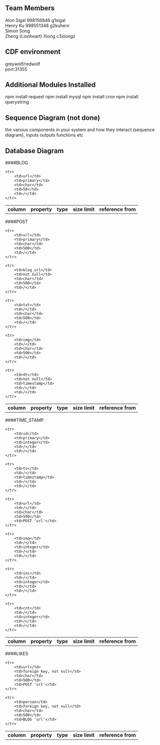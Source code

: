 Team Members
-------
Alon Sigal	998156846 	g1sigal<br>
Henry Ku 	998551348	g2kuhenr<br>
Simon Song			<br>
Zheng (Lionheart) Xiong    c3xiongz <br>


CDF environment
-------
greywolf/redwolf <br>
port:31355 <br>

Additional Modules Installed
---------
npm install request
npm install mysql
npm install cron
npm install querystring

Sequence Diagram (not done)
---------
the various components in your system and how they interact (sequence diagram), inputs outputs functions etc

Database Diagram
------
####BLOG

<table>
    <tr>
        <td><b>column</b></td>
        <td><b>property</b></td>
        <td><b>type</b></td>
        <td><b>size limit</b></td>
        <td><b>reference from</b></td>
    </tr>
    
    <tr>
        <td>url</td>
        <td>primary</td>
        <td>char</td>
        <td>50</td>
        <td>/</td>
    </tr>
</table>

####POST

<table>
    <tr>
        <td><b>column</b></td>
        <td><b>property</b></td>
        <td><b>type</b></td>
        <td><b>size limit</b></td>
        <td><b>reference from</b></td>
    </tr>
    
    <tr>
        <td>url</td>
        <td>primary</td>
        <td>char</td>
        <td>500</td>
        <td>/</td>
    </tr>

    <tr>
        <td>blog_url</td>
        <td>not null</td>
        <td>char</td>
        <td>500</td>
        <td>/</td>
    </tr>
    
    <tr>
        <td>txt</td>
        <td>/</td>
        <td>char</td>
        <td>500</td>
        <td>/</td>
    </tr>
    
    <tr>
        <td>img</td>
        <td>/</td>
        <td>char</td>
        <td>500</td>
        <td>/</td>
    </tr>
    
    <tr>
        <td>dt</td>
        <td>not null</td>
        <td>timestamp</td>
        <td>/</td>
        <td>/</td>
    </tr>
    
</table>


####TIME_STAMP

<table>
    <tr>
        <td><b>column</b></td>
        <td><b>property</b></td>
        <td><b>type</b></td>
        <td><b>size limit</b></td>
        <td><b>reference from</b></td>
    </tr>
    
    <tr>
        <td>id</td>
        <td>primary</td>
        <td>integer</td>
        <td>/</td>
        <td>/</td>
    </tr>

    <tr>
        <td>ts</td>
        <td>/</td>
        <td>timestamp</td>
        <td>/</td>
        <td>/</td>
    </tr>
    
    <tr>
        <td>url</td>
        <td>/</td>
        <td>char</td>
        <td>500</td>
        <td>POST 'url'</td>
    </tr>
    
    <tr>
        <td>seq</td>
        <td>/</td>
        <td>integer</td>
        <td>/</td>
        <td>/</td>
    </tr>
    
    <tr>
        <td>inc</td>
        <td>/</td>
        <td>integer</td>
        <td>/</td>
        <td>/</td>
    </tr>
    
    <tr>
        <td>cnt</td>
        <td>/</td>
        <td>integer</td>
        <td>/</td>
        <td>/</td>
    </tr>

    
</table>




####LIKES

<table>
    <tr>
        <td><b>column</b></td>
        <td><b>property</b></td>
        <td><b>type</b></td>
        <td><b>size limit</b></td>
        <td><b>reference from</b></td>
    </tr>
    
    <tr>
        <td>url</td>
        <td>foreign key, not null</td>
        <td>char</td>
        <td>500</td>
        <td>POST 'url'</td>
    </tr>

    <tr>
        <td>person</td>
        <td>foreign key, not null</td>
        <td>char</td>
        <td>500</td>
        <td>BLOG 'url'</td>
    </tr>
    
</table>

